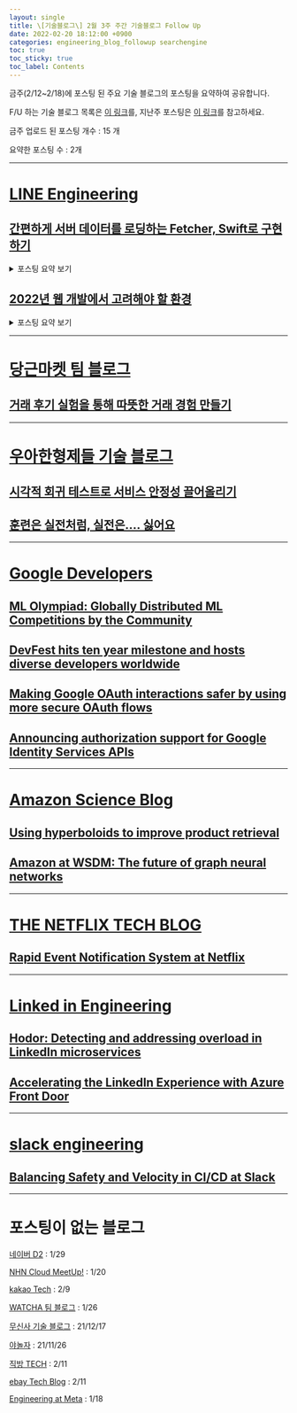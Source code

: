 ```yaml
---
layout: single
title: \[기술블로그\] 2월 3주 주간 기술블로그 Follow Up
date: 2022-02-20 18:12:00 +0900
categories: engineering_blog_followup searchengine
toc: true
toc_sticky: true
toc_label: Contents
---
```


금주(2/12~2/18)에 포스팅 된 주요 기술 블로그의 포스팅을 요약하여 공유합니다.

F/U 하는 기술 블로그 목록은 [이 링크](https://cherrue.github.io/engineering_blog_followup/searchengine/FU-%EA%B8%B0%EC%88%A0-%EB%B8%94%EB%A1%9C%EA%B7%B8-%EB%AA%A9%EB%A1%9D/)를, 지난주 포스팅은 [이 링크](https://cherrue.github.io/engineering_blog_followup/searchengine/2%EC%9B%94-2%EC%A3%BC-%EC%A3%BC%EA%B0%84-%EA%B8%B0%EC%88%A0%EB%B8%94%EB%A1%9C%EA%B7%B8-Follow/)를 참고하세요.

금주 업로드 된 포스팅 개수 : 15 개

요약한 포스팅 수 : 2개

---

# [LINE Engineering](https://engineering.linecorp.com/ko/blog/)

## [간편하게 서버 데이터를 로딩하는 Fetcher, Swift로 구현하기](https://engineering.linecorp.com/ko/blog/introduce-android-fetcher-swift-implementation/)

<details>
<summary>포스팅 요약 보기</summary>
<div markdown="1">
게시일 : 2022.02.18

게시글 분류 : 라이브러리 소개, 모바일 개발, 모듈화

주요 기술 : Google Android Fetcher, Swift

**개요**

- 목표 : Google Andoird Fetcher 소개 및 적용기 공유
- 이유 : Google Android의 공식 문서인 앱 아키텍처 가이드의 설명이 어렵고 양이 많음
- 배경지식 : -

**내용**

1. **Fetcher**

> Client side에서 서버의 데이터를 조회하는 모듈
원격 저장소의 데이터를 로컬 스토리지에 저장하고, View와 로컬 스토리지를 바인딩
> 

장점 : 한 번 로딩한 컨텐츠는 네트워크 연결 없이 표시. 데이터 로딩 시 이전 컨텐츠를 미리 보여주기 가능

동작 방식

1. 로컬 스토리지에 데이터 있는지 확인 → 있다면 View 반환 / 원격 데이터 로딩 동시 진행
2. 로딩한 데이터를 로컬 스토리지(DB, 전역변수 등)에 적재
3. 로컬 스토리지를 View에 바인딩
4. 클라이언트는 바인딩 되어있는 View를 구독하고 있기 때문에 자동으로 업데이트


**2. Swift로 Fetcher 사용하기**

1. fetcher 생성
2. fetcher에 remote storage(REST server)와 local storage(Observable 객체) 설정
3. fetcher 실행 및 데이터 상태 구독


**3. Fetcher 객체화 및 성능 개선 전략**

1. View가 현재 화면에 띄워진 경우에만 구독하면 리소스 절약 가능
2. 제네릭을 통해 다양한 데이터를 다룰 수 있도록 객체화


**결론**

- 반복되는 기능 패턴을 모듈화 하면 소스코드 파악 난이도가 쉬워지고, 모듈 단위 테스트가 용이
- Fetcher 적용을 통해 사용자 경험을 높일 수 있고, 네트워크 사용이 어려운 상황에서도 기존의 데이터에 대해 검색 등을 지원할 수 있음
- 모듈화된 소스 적용으로 반복 소스코드를 제거해 유지보수 비용 절감
</div>
</details>

## [2022년 웹 개발에서 고려해야 할 환경](https://engineering.linecorp.com/ko/blog/the-baseline-for-web-development-in-2022/)

<details>

<summary>포스팅 요약 보기</summary>

<div markdown="1">

게시일 : 2022.02.15

게시글 분류 : 표준 준수, 성능 개선, 사용성 개선, 테스트 도구, 성능 평가 데이터 분석

주요 기술 : WPT, CWV, javascript, html

**개요**

- 목표 : 오늘날 웹 개발에서 고려해야 하는 환경을 성능, 사용성, 사용 언어 측면에서 분석
- 이유 : JavaScript에 너무 의존하는 웹 개발 풍조
- 배경지식 : 2021년에 IE 사용 종료

---

**내용**

**1. 브라우저 점유율** 

1-1. 필요성 : 호환해야 하는 브라우저 엔진을 파악해야 함

1-2. 결과 : chrome > safari > edge > firefox *(statcount. 2021.11.)*

1-3. 참고) 브라우저별 엔진

| 브라우저 | 브라우저 엔진 |
| --- | --- |
| Chrome, Edge | chromium |
| Firefox | Gecko |
| Safari | Webkit |

<br/>

**2. 모바일 OS 점유율**

2-1. 필요성 : OS 점유율은 하드웨어 성능과 연관되기 때문에(iOS 기기 성능이 더 좋음) 파악 필요

2-2. 결과 : Android : iOS = 7 : 3 *(statcount. 2021.11.)*

2-3. 모바일 기기 성능 : Android 하위 기종의 CPU 성능은 아이폰 6 정도 *(infrequently noted. 2021.3.)*
<br/><br/>

**3. 웹 표준 준수율 (WPT 실패율)**

> WPT : Web Platform Tests. 다른 두 개의 브라우저에서 구현된 기능 중 구현하지 못한 기능의 수
> 

3-1. 필요성 : 웹 개발 시 브라우저들은 웹 표준을 다르게 구현했지만, 우리가 개발한 프로그램은 같게 동작 해야 함

3-2. 결과 : Safari < Firefox < Chrome  *(WPT failures. 2021.12.)*
<br/><br/>

**4. iOS 내 점유율**

4-1. 필요성 : 기기에 대한 iOS 업데이트 지원 종료 시 Safari 의 업데이트도 지원 종료되기 때문

4-2. 결과 : 최신 2개의 Major 버전이 시장의 90% 이상을 점유  *(statcount. 2019 1분기 ~ 2021 4분기)*
<br/><br/>

**5. 모바일 네트워크**

5-1. 필요성 : 속도와 연관되어 사용자 경험에 큰 영향

5-2. 결과 : 4G 가용성 86.8%(글로벌) / 5G 가용성 29.1%(한국)  *(Opensignal. 2021.11.)*
<br/><br/>

**6. Web Almanac 2021 자료 분석**

> Web Almanac : 매년 8.2M개의 웹사이트, 39.5TB 데이터를 24개의 챕터로 분석하는 리포트
> 

6-1. 소스코드 파일 크기 *(Web Almanac 2021. Page Weight)*

| 확장자 | 성능 상 추천 크기 | 실제 파일 크기 중앙값 |
| --- | --- | --- |
| html | 100KB | 27KB |
| css | 100KB | 66KB |
| js | 350KB | 450KB |

6-2. 시맨틱 웹 사용율 (main 엘리먼트 사용율) : 27.9%

> 시맨틱 웹 : 정보와 자원 사이의 관계-의미 정보를 온톨로지 형태로 표현하는 웹 표준
> 

6-3. 최신 CSS 기능 사용율 (Flex, Grid 채택율) : Flex 71%, Grid 8%

이 결과는 IE에서 오래전 사양의 Grid만 지원했기 때문으로 보임

6-4. CWV : 절반 이상의 페이지(60%)가 나쁜 점수 획득

> CWV : Core Web Vitals. 구글에서 지정 웹사이트 UX에 중요한 세 개의 메트릭스.
> 

6-4-1. CWV의 메트릭스 소개

- LCP(Largest Contentful Pain) : 모든 HTML 요소가 브라우저에 렌더링 완료될 때 까지의 시간
- FID(First Input Delay) : 사용자가 웹페이지와 상호작용 했을 때 다음 액션이 가능해지기 까지의 시간
- CLS(Cumulative Layout Shift) : 레이아웃이 변화하는 횟수. 광고가 갑자기 나타난다거나 이러면 불이익

6-4-2. CWV 평가 결과가 나쁜 이유 : 웹 페이지의 JS 크기가 너무 크기 때문
<br/><br/>

**7. JS 라이브러리와 프레임워크**

7-1. 최고 사용

| 분류 | 이름 | 사용율 |
| --- | --- | --- |
| JS 라이브러리 | jQuery | 84% |
| 프레임워크 | React | 8% |

7-2. 프레임워크 성능 비교

파일 크기 : jQuery < Vue.js < React < Angular

응답 시간 : jQuery > Vue.js > Angular > React

7-3. 정적 웹사이트에서의 프레임워크 성능 비교

파일 크기 : Jekyll < Hugo < Gatsby < Nuxt.js < Next.js

CWV 점수 : Jekyll > Hugo > Gatsby > Next.js > Nuxt.js

7-4. 프레임워크 별 성능 차이 이유

- IE를 지원 여부 : React의 Virtual DOM, synthetic event와 같이 느린 시스템 도입이 필요해짐

---

**결론**

2022년 **베이스라인**

| Category | Base Line | Reason |
| --- | --- | --- |
| 웹 표준 | Safari | WPT 점수 최하위 |
| 성능 | Android 하위 기종 | iPhone 6정도의 성능 |
| 모바일 네트워크 | 4G | 가용성 86.8% |

**정리**

- **JS 대신 html, css 사용하기** : 최신 Html과 css는 일부 js 기능을 대체할 수 있고, 성능도 좋다
- **정적 페이지 라이브러리 사용하기** : 프레임워크는 개발에 사용하는 코드 수는 얼마 안 되더라도, 클라이언트에 내려받아지는 소스코드가 많다. Jekyll, Hugo 등 SSG의 성능이 충분히 높아져서 대체할 수 있다.
- **IE지원 중단하기** : ES2015 → ES2017로 설정하면 번들의 크기를 20%까지 줄일 수 있다

</div>

</details>

---

# [당근마켓 팀 블로그](https://medium.com/daangn)

## [거래 후기 실험을 통해 따뜻한 거래 경험 만들기](https://medium.com/daangn/%EA%B1%B0%EB%9E%98-%ED%9B%84%EA%B8%B0-%EC%8B%A4%ED%97%98%EC%9D%84-%ED%86%B5%ED%95%B4-%EB%94%B0%EB%9C%BB%ED%95%9C-%EA%B1%B0%EB%9E%98-%EA%B2%BD%ED%97%98-%EB%A7%8C%EB%93%A4%EA%B8%B0-3d7ac18d8e3)

---

# [우아한형제들 기술 블로그](https://techblog.woowahan.com/)

## [시각적 회귀 테스트로 서비스 안정성 끌어올리기](https://techblog.woowahan.com/7332/)

## [훈련은 실전처럼, 실전은.... 싫어요](https://techblog.woowahan.com/7346/)

---

# [Google Developers](https://developers.googleblog.com/)

## [ML Olympiad: Globally Distributed ML Competitions by the Community](https://developers.googleblog.com/2022/02/MLOlympiad.html)

## [DevFest hits ten year milestone and hosts diverse developers worldwide](https://developers.googleblog.com/2022/02/devfest-hits-ten-year-milestone.html)

## [Making Google OAuth interactions safer by using more secure OAuth flows](https://developers.googleblog.com/2022/02/making-oauth-flows-safer.html)

## [Announcing authorization support for Google Identity Services APIs](https://developers.googleblog.com/2022/02/announcing-authorization-support-for.html)

---

# [Amazon Science Blog](https://www.amazon.science/blog)

## [Using hyperboloids to improve product retrieval](https://www.amazon.science/blog/using-hyperboloids-to-improve-product-retrieval)

## [Amazon at WSDM: The future of graph neural networks](https://www.amazon.science/blog/amazon-at-wsdm-the-future-of-graph-neural-networks)

---

# [THE NETFLIX TECH BLOG](https://netflixtechblog.com/)

## [Rapid Event Notification System at Netflix](https://netflixtechblog.com/rapid-event-notification-system-at-netflix-6deb1d2b57d1)

---

# [Linked in Engineering](https://engineering.linkedin.com/blog)

## [Hodor: Detecting and addressing overload in LinkedIn microservices](https://engineering.linkedin.com/blog/2022/hodor--detecting-and-addressing-overload-in-linkedin-microservic)

## [Accelerating the LinkedIn Experience with Azure Front Door](https://engineering.linkedin.com/blog/2022/accelerating-the-linkedin-experience-with-azure-front-door)

---

# [slack engineering](https://slack.engineering/)

## [Balancing Safety and Velocity in CI/CD at Slack](https://slack.engineering/balancing-safety-and-velocity-in-ci-cd-at-slack/)

---

# 포스팅이 없는 블로그

[네이버 D2](https://d2.naver.com/home) : 1/29

[NHN Cloud MeetUp!](https://meetup.toast.com/) : 1/20

[kakao Tech](https://tech.kakao.com/blog/) : 2/9

[WATCHA 팀 블로그](https://medium.com/watcha) : 1/26

[무신사 기술 블로그](https://medium.com/musinsa-tech) : 21/12/17

[야놀자](https://medium.com/yanolja/archive) : 21/11/26

[직방 TECH](https://medium.com/zigbang) : 2/11

[ebay Tech Blog](https://tech.ebayinc.com/) : 2/11

[Engineering at Meta](https://engineering.fb.com/) : 1/18